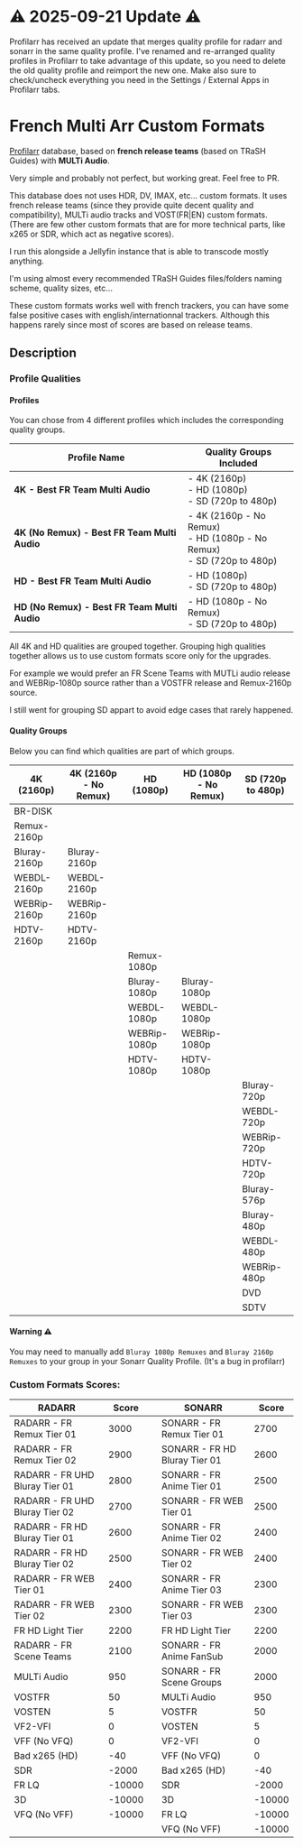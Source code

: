 # ⚠️ 2025-09-21 Update ⚠️

Profilarr has received an update that merges quality profile for radarr and sonarr in the same quality profile.
I've renamed and re-arranged quality profiles in Profilarr to take advantage of this update, so you need to delete the old quality profile and reimport the new one.
Make also sure to check/uncheck everything you need in the Settings / External Apps in Profilarr tabs.

# French Multi Arr Custom Formats

[Profilarr](https://github.com/Dictionarry-Hub/profilarr) database, based on **french release teams** (based on TRaSH Guides) with **MULTi Audio**.

Very simple and probably not perfect, but working great. Feel free to PR.

This database does not uses HDR, DV, IMAX, etc... custom formats. It uses french release teams (since they provide quite decent quality and compatibility), MULTi audio tracks and VOST(FR|EN) custom formats. (There are few other custom formats that are for more technical parts, like x265 or SDR, which act as negative scores).

I run this alongside a Jellyfin instance that is able to transcode mostly anything.

I'm using almost every recommended TRaSH Guides files/folders naming scheme, quality sizes, etc...

These custom formats works well with french trackers, you can have some false positive cases with english/internationnal trackers. Although this happens rarely since most of scores are based on release teams.

## Description

### Profile Qualities

#### Profiles

You can chose from 4 different profiles which includes the corresponding quality groups.

|**Profile Name**                             |**Quality Groups Included**                                                |
|---------------------------------------------|---------------------------------------------------------------------------| 
|**4K - Best FR Team Multi Audio**            | - 4K (2160p)  </br> - HD (1080p) </br> - SD (720p to 480p)                       |
|**4K (No Remux) - Best FR Team Multi Audio** | - 4K (2160p - No Remux)  </br> - HD (1080p - No Remux)  </br> - SD (720p to 480p) |
|**HD - Best FR Team Multi Audio**            | - HD (1080p) </br> - SD (720p to 480p)                                    |
|**HD (No Remux) - Best FR Team Multi Audio** | - HD (1080p - No Remux) </br> - SD (720p to 480p)                           |

All 4K and HD qualities are grouped together.
Grouping high qualities together allows us to use custom formats score only for the upgrades.

For example we would prefer an FR Scene Teams with MUTLi audio release and WEBRip-1080p source rather than a VOSTFR release and Remux-2160p source.

I still went for grouping SD appart to avoid edge cases that rarely happened.


#### Quality Groups
Below you can find which qualities are part of which groups.

|**4K (2160p)**|**4K (2160p - No Remux)**|**HD (1080p)**|**HD (1080p - No Remux)** | **SD (720p to 480p)**|
|--------------|-------------------------|--------------|--------------------------|----------------------|
|BR-DISK       |                         |              |                          |                      |
|Remux-2160p   |                         |              |                          |                      |
|Bluray-2160p  |Bluray-2160p             |              |                          |                      |
|WEBDL-2160p   |WEBDL-2160p              |              |                          |                      |
|WEBRip-2160p  |WEBRip-2160p             |              |                          |                      |
|HDTV-2160p    |HDTV-2160p               |              |                          |                      |
|              |                         |Remux-1080p   |                          |                      |
|              |                         |Bluray-1080p  |Bluray-1080p              |                      |
|              |                         |WEBDL-1080p   |WEBDL-1080p               |                      |
|              |                         |WEBRip-1080p  |WEBRip-1080p              |                      |
|              |                         |HDTV-1080p    |HDTV-1080p                |                      |
|              |                         |              |                          |Bluray-720p           |
|              |                         |              |                          |WEBDL-720p            |
|              |                         |              |                          |WEBRip-720p           |
|              |                         |              |                          |HDTV-720p             |
|              |                         |              |                          |Bluray-576p           |
|              |                         |              |                          |Bluray-480p           |
|              |                         |              |                          |WEBDL-480p            |
|              |                         |              |                          |WEBRip-480p           |
|              |                         |              |                          |DVD                   |
|              |                         |              |                          |SDTV                  |

#### Warning ⚠️

You may need to manually add `Bluray 1080p Remuxes` and `Bluray 2160p Remuxes` to your group in your Sonarr Quality Profile. (It's a bug in profilarr)


### Custom Formats Scores:


 **RADARR**                 | **Score** | | **SONARR**                | **Score** |
 |----------------------------|------------|-|----------------------------|------------|
 | RADARR - FR Remux Tier 01  | 3000       | | SONARR - FR Remux Tier 01  | 2700       |
 | RADARR - FR Remux Tier 02  | 2900       | | SONARR - FR HD Bluray Tier 01 | 2600    |
 | RADARR - FR UHD Bluray Tier 01 | 2800   | | SONARR - FR Anime Tier 01  | 2500       |
 | RADARR - FR UHD Bluray Tier 02 | 2700   | | SONARR - FR WEB Tier 01    | 2500       |
 | RADARR - FR HD Bluray Tier 01 | 2600    | | SONARR - FR Anime Tier 02  | 2400       |
 | RADARR - FR HD Bluray Tier 02 | 2500    | | SONARR - FR WEB Tier 02    | 2400       |
 | RADARR - FR WEB Tier 01    | 2400       | | SONARR - FR Anime Tier 03  | 2300       |
 | RADARR - FR WEB Tier 02    | 2300       | | SONARR - FR WEB Tier 03    | 2300       |
 | FR HD Light Tier           | 2200       | | FR HD Light Tier           | 2200       |
 | RADARR - FR Scene Teams    | 2100       | | SONARR - FR Anime FanSub   | 2000       |
 | MULTi Audio                | 950        | | SONARR - FR Scene Groups   | 2000       |
 | VOSTFR                     | 50         | | MULTi Audio                | 950        |
 | VOSTEN                     | 5          | | VOSTFR                     | 50         |
 | VF2-VFI                    | 0          | | VOSTEN                     | 5          |
 | VFF (No VFQ)               | 0          | | VF2-VFI                    | 0          |
 | Bad x265 (HD)              | -40        | | VFF (No VFQ)               | 0          |
 | SDR                        | -2000      | | Bad x265 (HD)              | -40        |
 | FR LQ                      | -10000     | | SDR                        | -2000      |
 | 3D                         | -10000     | | 3D                         | -10000     |
 | VFQ (No VFF)               | -10000     | | FR LQ                      | -10000     |
 |                            |            | | VFQ (No VFF)               | -10000     |
